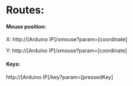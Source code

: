# Routes:

#### Mouse position:

X: http://[Arduino IP]/xmouse?param=[coordinate]

Y: http://[Arduino IP]/xmouse?param=[coordinate]

#### Keys:
http://[Arduino IP]/key?param=[pressedKey]
